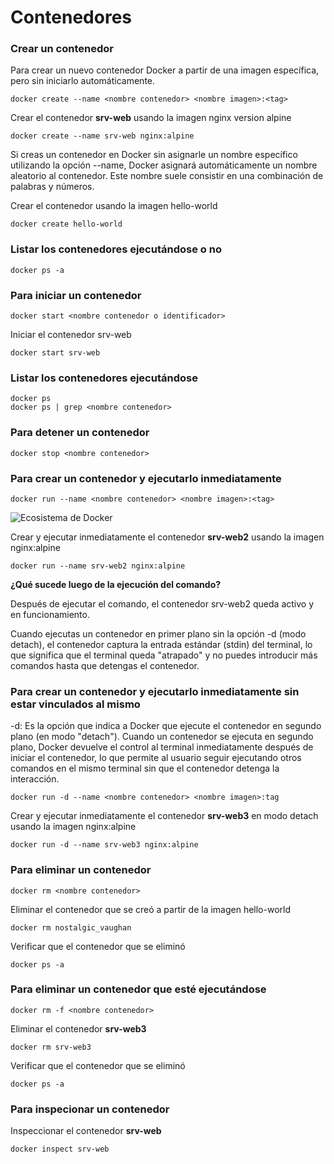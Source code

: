 # Contenedores

### Crear un contenedor
Para crear un nuevo contenedor Docker a partir de una imagen específica, pero sin iniciarlo automáticamente. 

```
docker create --name <nombre contenedor> <nombre imagen>:<tag>
```
Crear el contenedor  **srv-web** usando la imagen nginx version alpine

```
docker create --name srv-web nginx:alpine
```

Si creas un contenedor en Docker sin asignarle un nombre específico utilizando la opción --name, Docker asignará automáticamente un nombre aleatorio al contenedor. Este nombre suele consistir en una combinación de palabras y números.  

Crear el contenedor usando la imagen hello-world

```
docker create hello-world
```


### Listar los contenedores ejecutándose o no

```
docker ps -a
```

### Para iniciar un contenedor

```
docker start <nombre contenedor o identificador>
```
Iniciar el contenedor srv-web 

```
docker start srv-web
```


### Listar los contenedores ejecutándose
```
docker ps 
docker ps | grep <nombre contenedor>
```

### Para detener un contenedor

```
docker stop <nombre contenedor>
```

### Para crear un contenedor y ejecutarlo inmediatamente

```
docker run --name <nombre contenedor> <nombre imagen>:<tag>
```
![Ecosistema de Docker](img/dockerRun.PNG)

Crear y ejecutar inmediatamente el contenedor **srv-web2** usando la imagen nginx:alpine

```
docker run --name srv-web2 nginx:alpine
```


**¿Qué sucede luego de la ejecución del comando?**

Después de ejecutar el comando, el contenedor srv-web2 queda activo y en funcionamiento.

Cuando ejecutas un contenedor en primer plano sin la opción -d (modo detach), el contenedor captura la entrada estándar (stdin) del terminal, lo que significa que el terminal queda "atrapado" y no puedes introducir más comandos hasta que detengas el contenedor.

### Para crear un contenedor y ejecutarlo inmediatamente sin estar vinculados al mismo
-d: Es la opción que indica a Docker que ejecute el contenedor en segundo plano (en modo "detach").
Cuando un contenedor se ejecuta en segundo plano, Docker devuelve el control al terminal inmediatamente después de iniciar el contenedor, lo que permite al usuario seguir ejecutando otros comandos en el mismo terminal sin que el contenedor detenga la interacción.

```
docker run -d --name <nombre contenedor> <nombre imagen>:tag
```
Crear y ejecutar inmediatamente el contenedor **srv-web3** en modo detach usando la imagen nginx:alpine

```
docker run -d --name srv-web3 nginx:alpine
```


### Para eliminar un contenedor

```
docker rm <nombre contenedor>
```
Eliminar el contenedor que se creó a partir de la imagen hello-world 

```
docker rm nostalgic_vaughan
```


Verificar que el contenedor que se eliminó

```
docker ps -a
```


### Para eliminar un contenedor que esté ejecutándose

```
docker rm -f <nombre contenedor>
```
Eliminar el contenedor **srv-web3** 

```
docker rm srv-web3
```


Verificar que el contenedor que se eliminó

```
docker ps -a
```


### Para inspecionar un contenedor 

Inspeccionar el contenedor **srv-web** 

```
docker inspect srv-web
```

